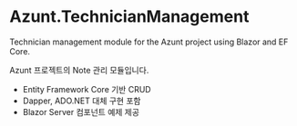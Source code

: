 # Azunt.TechnicianManagement

Technician management module for the Azunt project using Blazor and EF Core.

Azunt 프로젝트의 Note 관리 모듈입니다.

- Entity Framework Core 기반 CRUD
- Dapper, ADO.NET 대체 구현 포함
- Blazor Server 컴포넌트 예제 제공
